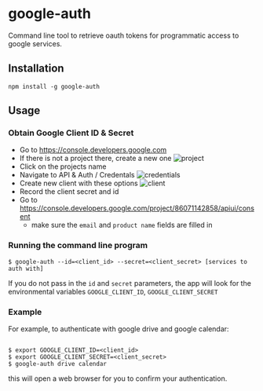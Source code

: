 google-auth
===========

Command line tool to retrieve oauth tokens for programmatic access to google services.


## Installation

`npm install -g google-auth`

## Usage

### Obtain Google Client ID & Secret

* Go to https://console.developers.google.com
* If there is not a project there, create a new one  ![project](http://i.gif.fm/lAiwP.png)
* Click on the projects name
* Navigate to API & Auth / Credentals ![credentials](http://i.gif.fm/M2AMi.png)
* Create new client with these options ![client](http://i.gif.fm/KiiC9.png)
* Record the client secret and id
* Go to https://console.developers.google.com/project/86071142858/apiui/consent
    * make sure the `email` and `product name` fields are filled in

### Running the command line program

```
$ google-auth --id=<client_id> --secret=<client_secret> [services to auth with]
```

If you do not pass in the `id` and `secret` parameters, the app will look for the environmental
variables `GOOGLE_CLIENT_ID`, `GOOGLE_CLIENT_SECRET`

### Example

For example, to authenticate with google drive and google calendar:

```

$ export GOOGLE_CLIENT_ID=<client_id>
$ export GOOGLE_CLIENT_SECRET=<client_secret>
$ google-auth drive calendar

```

this will open a web browser for you to confirm your authentication.


